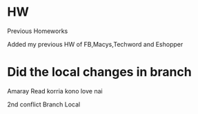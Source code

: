 # HW
Previous Homeworks

Added my previous HW of FB,Macys,Techword and Eshopper


Did the local changes in branch
=======
Amaray Read korria kono love nai

2nd conflict Branch Local
